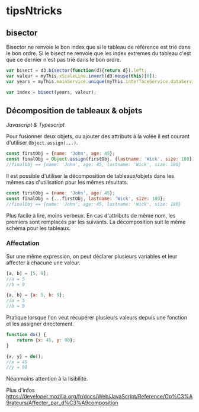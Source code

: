 # tipsNtricks
## bisector

Bisector ne renvoie le bon index que si le tableau de référence est trié dans le bon ordre. Si le bisect ne renvoie que les index extremes du tableau c'est que ce dernier n'est pas trié dans le bon ordre.

``` Javascript
var bisect = d3.bisector(function(d){return d}).left;
var valeur = myThis.xScaleLine.invert(d3.mouse(this)[0]);     
var years = myThis.mainService.unique(myThis.interfaceService.dataService.globalDates) //.reverse();

var index = bisect(years, valeur);
```

## Décomposition de tableaux & objets
*Javascript & Typescript*

Pour fusionner deux objets, ou ajouter des attributs à la volée il est courant d'utiliser `Object.assign(...)`.

```JavaScript
const firstObj = {name: 'John', age: 45};
const finalObj = Object.assign(firstObj, {lastname: 'Wick', size: 180});
//finalObj == {name: 'John', age: 45, lastname: 'Wick', size: 180}
```

Il est possible d'utiliser la décomposition de tableaux/objets dans les mêmes cas d'utilisation pour les mêmes résultats.

```JavaScript
const firstObj = {name: 'John', age: 45};
const finalObj = {...firstObj, lastname: 'Wick', size: 180};
//finalObj == {name: 'John', age: 45, lastname: 'Wick', size: 180}
```

Plus facile à lire, moins verbeux.
En cas d'attributs de même nom, les premiers sont remplacés par les suivants.
La décomposition suit le même schéma pour les tableaux.

### Affectation

Sur une même expression, on peut déclarer plusieurs variables et leur affecter à chacune une valeur.

```JavaScript
[a, b] = [5, 9];
//a = 5
//b = 9
```

```JavaScript
{a, b} = {a: 5, b: 9};
//a = 5
//b = 9
```

Pratique lorsque l'on veut récupérer plusieurs valeurs depuis une fonction et les assigner directement.

```JavaScript
function do() {
    return {x: 45, y: 98};
}

{x, y} = do();
//x = 45
//y = 98
```

Néanmoins attention à la lisibilité.

Plus d'infos https://developer.mozilla.org/fr/docs/Web/JavaScript/Reference/Op%C3%A9rateurs/Affecter_par_d%C3%A9composition
